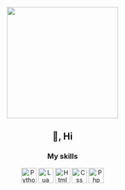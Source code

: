 <p align='center'>
  <img src='https://c.tenor.com/a7XVTy1g64sAAAAC/dance-moves-anime.gif' height='256' width='256'>
</p>
<h2 align='center'>👋, Hi</h2>
<h3 align='center'>My skills</h3>
<p align='center'>
<img src='https://cdn.iconscout.com/icon/free/png-256/python-3521655-2945099.png' height='35' width='35' alt='Python'>
<img src='https://cdn.iconscout.com/icon/free/png-256/lua-3521554-2944972.png' height='35' width='35' alt='Lua'>
<img src='https://cdn.iconscout.com/icon/free/png-256/html-2752158-2284975.png' height='35' width='35' alt='Html'>
<img src='https://cdn.iconscout.com/icon/free/png-256/css3-11-1175239.png' height='35' width='35' alt='Css'>
<img src='https://cdn.iconscout.com/icon/free/png-256/php-2752101-2284918.png' height='35' width='35' alt='Php'>
</p>
